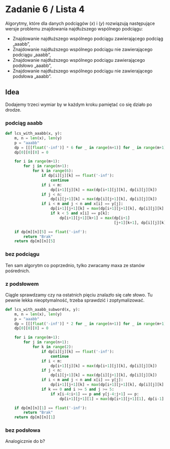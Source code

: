 # Zadanie 6 / Lista 4
Algorytmy, które dla danych podciągów $(x)$ i $(y)$ rozwiązują następujące wersje problemu znajdowania najdłuższego wspólnego podciągu:

- Znajdowanie najdłuższego wspólnego podciągu zawierającego podciąg „aaabb”,
- Znajdowanie najdłuższego wspólnego podciągu nie zawierającego podciągu „aaabb”,
- Znajdowanie najdłuższego wspólnego podciągu zawierającego podsłowo „aaabb”,
- Znajdowanie najdłuższego wspólnego podciągu nie zawierającego podsłowa „aaabb”.

## Idea

Dodajemy trzeci wymiar by w każdym kroku pamiętać co się działo po drodze.


### podciąg aaabb

```py
def lcs_with_aaabb(x, y):
    m, n = len(x), len(y)
    p = "aaabb"
    dp = [[[float('-inf')] * 6 for _ in range(n+1)] for _ in range(m+1)]
    dp[0][0][0] = 0

    for i in range(m+1):
        for j in range(n+1):
            for k in range(6):
                if dp[i][j][k] == float('-inf'):
                    continue
                if i < m:
                    dp[i+1][j][k] = max(dp[i+1][j][k], dp[i][j][k])
                if j < n:
                    dp[i][j+1][k] = max(dp[i][j+1][k], dp[i][j][k])
                if i < m and j < n and x[i] == y[j]:
                    dp[i+1][j+1][k] = max(dp[i+1][j+1][k], dp[i][j][k] + 1)
                    if k < 5 and x[i] == p[k]:
                        dp[i+1][j+1][k+1] = max(dp[i+1]
                                                [j+1][k+1], dp[i][j][k] + 1)

    if dp[m][n][5] == float('-inf'):
        return "Brak"
    return dp[m][n][5]
```

### bez podciągu

Ten sam algorytm co poprzednio, tylko zwracamy maxa ze stanów pośrednich.

### z podsłowem

Ciągle sprawdzamy czy na ostatnich pięciu znalazło się całe słowo. Tu pewnie lekka nieoptymalność, trzeba sprawdzić i zoptymalizować.

```py
def lcs_with_aaabb_subword(x, y):
    m, n = len(x), len(y)
    p = "aaabb"
    dp = [[[float('-inf')] * 2 for _ in range(n+1)] for _ in range(m+1)]
    dp[0][0][0] = 0

    for i in range(m+1):
        for j in range(n+1):
            for k in range(2):
                if dp[i][j][k] == float('-inf'):
                    continue
                if i < m:
                    dp[i+1][j][k] = max(dp[i+1][j][k], dp[i][j][k])
                if j < n:
                    dp[i][j+1][k] = max(dp[i][j+1][k], dp[i][j][k])
                if i < m and j < n and x[i] == y[j]:
                    dp[i+1][j+1][k] = max(dp[i+1][j+1][k], dp[i][j][k] + 1)
                if k == 0 and i >= 5 and j >= 5:
                    if x[i-4:i+1] == p and y[j-4:j+1] == p:
                        dp[i+1][j+1][1] = max(dp[i+1][j+1][1], dp[i-1][j-1][0] + 5)

    if dp[m][n][1] == float('-inf'):
        return "Brak"
    return dp[m][n][1]
```

### bez podsłowa

Analogicznie do b?